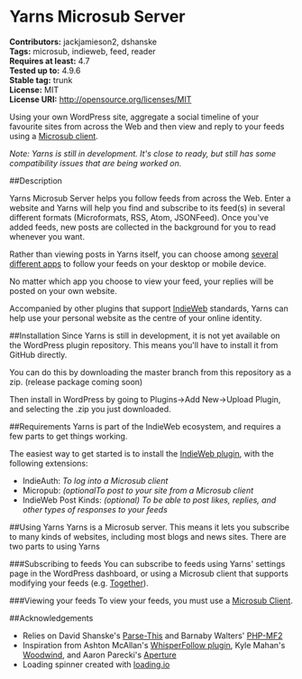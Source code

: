 # Yarns Microsub Server #
**Contributors:** jackjamieson2, dshanske  
**Tags:** microsub, indieweb, feed, reader  
**Requires at least:** 4.7  
**Tested up to:** 4.9.6  
**Stable tag:** trunk  
**License:** MIT  
**License URI:** http://opensource.org/licenses/MIT

Using your own WordPress site, aggregate a social timeline of your favourite sites from across the Web and then view and reply to your feeds using a [Microsub client](https://indieweb.org/Microsub#Clients).


*Note: Yarns is still in development. It's close to ready, but still has some compatibility issues that are being worked on.*

##Description

Yarns Microsub Server helps you follow feeds from across the Web. Enter a website and Yarns will help you find and subscribe to its feed(s) in several different formats (Microformats, RSS, Atom, JSONFeed). Once you've added feeds, new posts are collected in the background for you to read whenever you want.

Rather than viewing posts in Yarns itself, you can choose among [several different apps](https://indieweb.org/Microsub#Clients) to follow your feeds on your desktop or mobile device.

No matter which app you choose to view your feed, your replies will be posted on your own website.

Accompanied by other plugins that support [IndieWeb](https://indieweb.org) standards, Yarns can help use your personal website as the centre of your online identity.

##Installation
Since Yarns is still in development, it is not yet available on the WordPress plugin repository. This means you'll have to install it from GitHub directly.

You can do this by downloading the master branch from this repository as a zip. (release package coming soon)

Then install in WordPress by going to Plugins->Add New->Upload Plugin, and selecting the .zip you just downloaded.

##Requirements
Yarns is part of the IndieWeb ecosystem, and requires a few parts to get things working.

The easiest way to get started is to install the [IndieWeb plugin](https://wordpress.org/plugins/indieweb/), with the following extensions:

- IndieAuth: *To log into a Microsub client*
- Micropub: *(optionalTo post to your site from a Microsub client*
- IndieWeb Post Kinds: *(optional) To be able to post likes, replies, and other types of responses to your feeds*

##Using Yarns
Yarns is a Microsub server. This means it lets you subscribe to many kinds of websites, including most blogs and news sites. There are two parts to using Yarns

###Subscribing to feeds
You can subscribe to feeds using Yarns' settings page in the WordPress dashboard, or using a Microsub client that supports modifying your feeds (e.g. [Together](http://alltogethernow.io)).

###Viewing your feeds
To view your feeds, you must use a [Microsub Client](https://indieweb.org/Microsub#Clients).


##Acknowledgements
- Relies on David Shanske's [Parse-This](https://github.com/dshanske/parse-this) and Barnaby Walters' [PHP-MF2](https://github.com/microformats/php-mf2)
- Inspiration from Ashton McAllan's [WhisperFollow plugin](https://github.com/acegiak/WhisperFollow), Kyle Mahan's [Woodwind](https://github.com/kylewm/woodwind), and Aaron Parecki's [Aperture](https://aperture.p3k.io)
- Loading spinner created with [loading.io](https://loading.io/spinner/wedges/-rotate-pie-preloader-gif)
